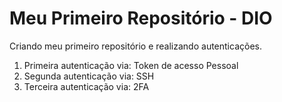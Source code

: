 # Meu Primeiro Repositório - DIO
Criando meu primeiro repositório e realizando autenticações.

1. Primeira autenticação via: Token de acesso Pessoal
2. Segunda autenticação via: SSH
3. Terceira autenticação via: 2FA
